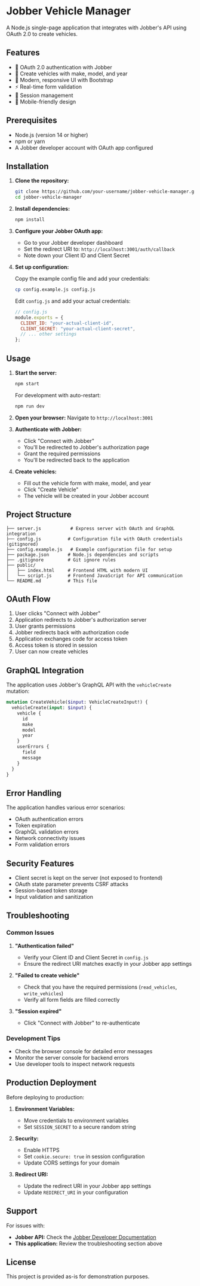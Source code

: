 # Jobber Vehicle Manager

A Node.js single-page application that integrates with Jobber's API using OAuth 2.0 to create vehicles.

## Features

- 🔐 OAuth 2.0 authentication with Jobber
- 🚗 Create vehicles with make, model, and year
- 🎨 Modern, responsive UI with Bootstrap
- ⚡ Real-time form validation
- 🔄 Session management
- 📱 Mobile-friendly design

## Prerequisites

- Node.js (version 14 or higher)
- npm or yarn
- A Jobber developer account with OAuth app configured

## Installation

1. **Clone the repository:**

   ```bash
   git clone https://github.com/your-username/jobber-vehicle-manager.git
   cd jobber-vehicle-manager
   ```

2. **Install dependencies:**

   ```bash
   npm install
   ```

3. **Configure your Jobber OAuth app:**

   - Go to your Jobber developer dashboard
   - Set the redirect URI to: `http://localhost:3001/auth/callback`
   - Note down your Client ID and Client Secret

4. **Set up configuration:**

   Copy the example config file and add your credentials:

   ```bash
   cp config.example.js config.js
   ```

   Edit `config.js` and add your actual credentials:

   ```javascript
   // config.js
   module.exports = {
     CLIENT_ID: "your-actual-client-id",
     CLIENT_SECRET: "your-actual-client-secret",
     // ... other settings
   };
   ```

## Usage

1. **Start the server:**

   ```bash
   npm start
   ```

   For development with auto-restart:

   ```bash
   npm run dev
   ```

2. **Open your browser:**
   Navigate to `http://localhost:3001`

3. **Authenticate with Jobber:**

   - Click "Connect with Jobber"
   - You'll be redirected to Jobber's authorization page
   - Grant the required permissions
   - You'll be redirected back to the application

4. **Create vehicles:**
   - Fill out the vehicle form with make, model, and year
   - Click "Create Vehicle"
   - The vehicle will be created in your Jobber account

## Project Structure

```
├── server.js           # Express server with OAuth and GraphQL integration
├── config.js          # Configuration file with OAuth credentials (gitignored)
├── config.example.js   # Example configuration file for setup
├── package.json       # Node.js dependencies and scripts
├── .gitignore         # Git ignore rules
├── public/
│   ├── index.html     # Frontend HTML with modern UI
│   └── script.js      # Frontend JavaScript for API communication
└── README.md          # This file
```

## OAuth Flow

1. User clicks "Connect with Jobber"
2. Application redirects to Jobber's authorization server
3. User grants permissions
4. Jobber redirects back with authorization code
5. Application exchanges code for access token
6. Access token is stored in session
7. User can now create vehicles

## GraphQL Integration

The application uses Jobber's GraphQL API with the `vehicleCreate` mutation:

```graphql
mutation CreateVehicle($input: VehicleCreateInput!) {
  vehicleCreate(input: $input) {
    vehicle {
      id
      make
      model
      year
    }
    userErrors {
      field
      message
    }
  }
}
```

## Error Handling

The application handles various error scenarios:

- OAuth authentication errors
- Token expiration
- GraphQL validation errors
- Network connectivity issues
- Form validation errors

## Security Features

- Client secret is kept on the server (not exposed to frontend)
- OAuth state parameter prevents CSRF attacks
- Session-based token storage
- Input validation and sanitization

## Troubleshooting

### Common Issues

1. **"Authentication failed"**

   - Verify your Client ID and Client Secret in `config.js`
   - Ensure the redirect URI matches exactly in your Jobber app settings

2. **"Failed to create vehicle"**

   - Check that you have the required permissions (`read_vehicles`, `write_vehicles`)
   - Verify all form fields are filled correctly

3. **"Session expired"**
   - Click "Connect with Jobber" to re-authenticate

### Development Tips

- Check the browser console for detailed error messages
- Monitor the server console for backend errors
- Use developer tools to inspect network requests

## Production Deployment

Before deploying to production:

1. **Environment Variables:**

   - Move credentials to environment variables
   - Set `SESSION_SECRET` to a secure random string

2. **Security:**

   - Enable HTTPS
   - Set `cookie.secure: true` in session configuration
   - Update CORS settings for your domain

3. **Redirect URI:**
   - Update the redirect URI in your Jobber app settings
   - Update `REDIRECT_URI` in your configuration

## Support

For issues with:

- **Jobber API:** Check the [Jobber Developer Documentation](https://developer.getjobber.com/docs)
- **This application:** Review the troubleshooting section above

## License

This project is provided as-is for demonstration purposes.
